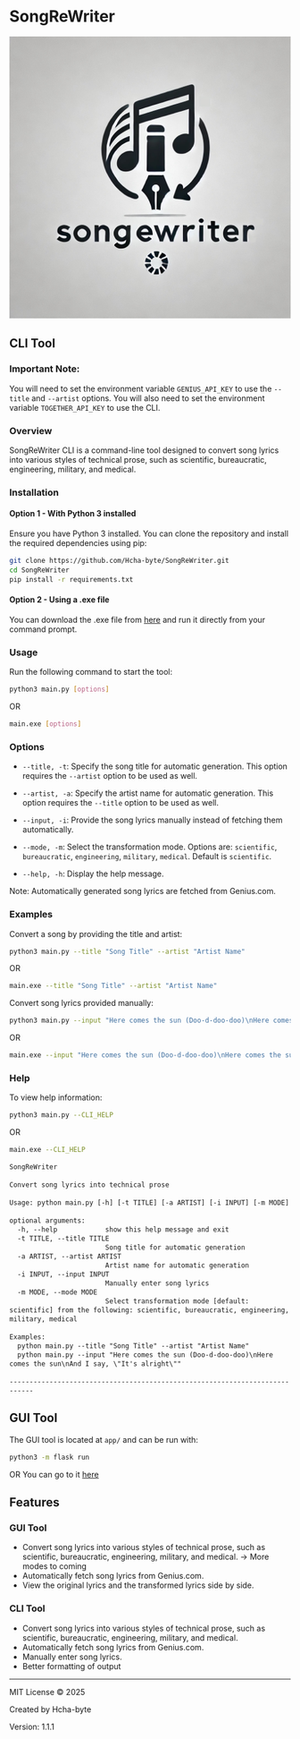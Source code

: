 # SongReWriter

![SongReWriter](app/static/logo-big.jpeg)
## CLI Tool

### Important Note:

You will need to set the environment variable `GENIUS_API_KEY` to use the `--title` and `--artist` options. You will also need to set the environment variable `TOGETHER_API_KEY` to use the CLI.

### Overview

SongReWriter CLI is a command-line tool designed to convert song lyrics into various styles of technical prose, such as scientific, bureaucratic, engineering, military, and medical.

### Installation

#### Option 1 - With Python 3 installed

Ensure you have Python 3 installed. You can clone the repository and install the required dependencies using pip:

```bash
git clone https://github.com/Hcha-byte/SongReWriter.git
cd SongReWriter
pip install -r requirements.txt
```

#### Option 2 - Using a .exe file

You can download the .exe file from [here](https://github.com/Hcha-byte/SongReWriter/releases/latest) and run it directly from your command prompt.


### Usage

Run the following command to start the tool:

```bash
python3 main.py [options]
```
OR
```bash
main.exe [options]
```

### Options

- `--title, -t`: Specify the song title for automatic generation. This option requires the `--artist` option to be used as well.


- `--artist, -a`: Specify the artist name for automatic generation. This option requires the `--title` option to be used as well.


- `--input, -i`: Provide the song lyrics manually instead of fetching them automatically.


- `--mode, -m`: Select the transformation mode. Options are: `scientific`, `bureaucratic`, `engineering`, `military`, `medical`. Default is `scientific`.


- `--help, -h`: Display the help message.

Note:
Automatically generated song lyrics are fetched from Genius.com.

### Examples

Convert a song by providing the title and artist:

```bash
python3 main.py --title "Song Title" --artist "Artist Name"
```
OR
```bash
main.exe --title "Song Title" --artist "Artist Name"
```

Convert song lyrics provided manually:

```bash
python3 main.py --input "Here comes the sun (Doo-d-doo-doo)\nHere comes the sun\nAnd I say, \"It's alright\""
```
OR
```bash
main.exe --input "Here comes the sun (Doo-d-doo-doo)\nHere comes the sun\nAnd I say, \"It's alright\""
```

### Help

To view help information:

```bash
python3 main.py --CLI_HELP
```
OR
```bash
main.exe --CLI_HELP
```

```text
SongReWriter

Convert song lyrics into technical prose

Usage: python main.py [-h] [-t TITLE] [-a ARTIST] [-i INPUT] [-m MODE]

optional arguments:
  -h, --help            show this help message and exit
  -t TITLE, --title TITLE
                        Song title for automatic generation
  -a ARTIST, --artist ARTIST
                        Artist name for automatic generation
  -i INPUT, --input INPUT
                        Manually enter song lyrics
  -m MODE, --mode MODE  
                        Select transformation mode [default: scientific] from the following: scientific, bureaucratic, engineering, military, medical
                        
Examples:
  python main.py --title "Song Title" --artist "Artist Name"
  python main.py --input "Here comes the sun (Doo-d-doo-doo)\nHere comes the sun\nAnd I say, \"It's alright\""

----------------------------------------------------------------------------
```
## GUI Tool

The GUI tool is located at `app/` and can be run with:

```bash
python3 -m flask run
```
OR
You can go to it [here](https://songrewriter-production.up.railway.app)

## Features

### GUI Tool
- Convert song lyrics into various styles of technical prose, such as scientific, bureaucratic, engineering, military, and medical. -> More modes to coming
- Automatically fetch song lyrics from Genius.com.
- View the original lyrics and the transformed lyrics side by side.
### CLI Tool
- Convert song lyrics into various styles of technical prose, such as scientific, bureaucratic, engineering, military, and medical.
- Automatically fetch song lyrics from Genius.com.
- Manually enter song lyrics.
- Better formatting of output
---
MIT License © 2025

Created by Hcha-byte

Version: 1.1.1